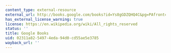 ```yaml
---
content_type: external-resource
external_url: http://books.google.com/books?id=Ys8gGDZQHQ4C&pg=PAfrontcover
has_external_license_warning: true
license: https://en.wikipedia.org/wiki/All_rights_reserved
status: ''
title: Google Books
uid: 02311a82-5497-4eda-94d0-cd55ae5e3785
wayback_url: ''
---
```


